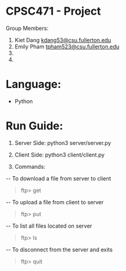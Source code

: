 # CPSC471 - Project


Group Members:
1. Kiet Dang kdang53@csu.fullerton.edu
2. Emily Pham tpham523@csu.fullerton.edu
3. 
4. 

# Language: 
- Python

# Run Guide:
1. Server Side: 
    python3 server/server.py <PORT NUMBER>

2. Client Side:
    python3 client/client.py <SERVER ADDRESS> <PORT NUMBER>

3. Commands:

--
To download a file from server to client
> ftp> get <FILE NAME>

--
To upload a file from client to server
> ftp> put <FILE NAME>

--
To list all files located on server
> ftp> ls 

--
To disconnect from the server and exits
> ftp> quit

